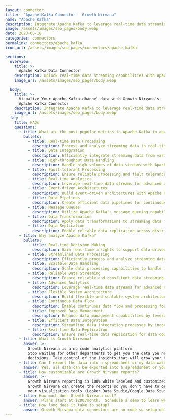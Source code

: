 ```yaml
---
layout: connector
title:  "Apache Kafka Connector - Growth Nirvana"
name: "Apache Kafka"
description: Integrate Apache Kafka to leverage real-time data streaming capabilities, enabling efficient processing and analysis of streaming data for actionable insights.
image: /assets/images/seo_pages/body.webp
date: 2023-08-18
categories: connectors
permalink: connectors/apache_kafka
icon_url: /assets/images/seo_pages/connectors/apache_kafka

sections:
  overview:
    title: >-
      Apache Kafka Data Connector
    description: Unlock real-time data streaming capabilities with Apache Kafka integration. Seamlessly process and analyze streaming data for enhanced operational insights and data-driven decision making.
    image_url: /assets/images/seo_pages/body.webp

  body:
    title: >-
      Visualize Your Apache Kafka channel data with Growth Nirvana's
      Apache Kafka Connector
    description: Integrate Apache Kafka to leverage real-time data streaming capabilities, enabling efficient processing and analysis of streaming data for actionable insights.
    image_url: /assets/images/seo_pages/body.webp
  faq:
    title: FAQs
    questions:
      - title: What are the most popular metrics in Apache Kafka to analyze?
        bullets:
          - title: Real-time Data Processing
            description: Process and analyze streaming data in real-time for immediate insights and actions.
          - title: Data Integration
            description: Efficiently integrate streaming data from various sources for centralized processing and analysis.
          - title: High-throughput Data Handling
            description: Handle high volumes of data streams with Apache Kafka's scalable architecture and performance.
          - title: Fault-tolerant Processing
            description: Ensure reliable processing and fault tolerance for uninterrupted data streaming and analysis.
          - title: Real-time Analytics
            description: Leverage real-time data streams for advanced analytics and real-time insights.
          - title: Event-driven Architectures
            description: Build event-driven architectures with Apache Kafka to create responsive and scalable systems.
          - title: Data Pipelines
            description: Create efficient data pipelines for continuous data flow and processing.
          - title: Message Queues
            description: Utilize Apache Kafka's message queuing capabilities for reliable and scalable data processing.
          - title: Data Transformation
            description: Apply data transformations to streaming data for tailored analysis and insights.
          - title: Data Replication
            description: Enable reliable data replication across distributed systems using Apache Kafka.
      - title: Why analyze Apache Kafka?
        bullets:
          - title: Real-time Decision Making
            description: Gain real-time insights to support data-driven decision making and operational agility.
          - title: Streamlined Data Processing
            description: Efficiently process and analyze streaming data for streamlined operations and improved efficiency.
          - title: Scalable Data Handling
            description: Scale data processing capabilities to handle increasing volumes of streaming data.
          - title: Reliable Data Streaming
            description: Ensure reliable and consistent data streaming for uninterrupted data analysis and insights.
          - title: Advanced Analytics
            description: Leverage real-time data streams for advanced analytics and predictive modeling.
          - title: Flexible System Architecture
            description: Build flexible and scalable system architectures with Apache Kafka's ecosystem of integrations.
          - title: Continuous Data Flow
            description: Enable continuous data flow and processing for real-time insights and actions.
          - title: Improved Data Management
            description: Enhance data management capabilities by leveraging Apache Kafka's data streaming and processing features.
          - title: Efficient Data Integration
            description: Streamline data integration processes by incorporating Apache Kafka's stream processing capabilities.
          - title: Real-time Data Replication
            description: Ensure real-time data replication for data consistency and availability across multiple systems.
      - title: What is Growth Nirvana?
        answer: >-
          Growth Nirvana is a no code analytics platform 
          Stop waiting for other departments to get you the data you need to make critical business 
          decisions. Take control of the insights that will grow your business.
      - title: Can I export the data into a spreadsheet or my data warehouse?
        answer: Yes, all data can be exported into a spreadsheet or your data warehouse (Google BigQuery, AWS, Snowflake, Azure, etc)
      - title: How customizable are Growth Nirvana reports?
        answer: >-
          Growth Nirvana reporting is 100% white labeled and customized to your specifications.
          Growth Nirvana can create the reports so you don’t have to or you can connect
          your visualization tools (Looker Data Studio/Google Data Studio, Tableau, PowerBI, etc) to Growth Nirvana.
      - title: How much does Growth Nirvana cost?
        answer: Plans start at $200/month.  Schedule a demo to learn what plan is best for you.
      - title: How long does it take to setup?
        answer: Growth Nirvana data connectors are no code so setup only requires a few clicks.
---
```

